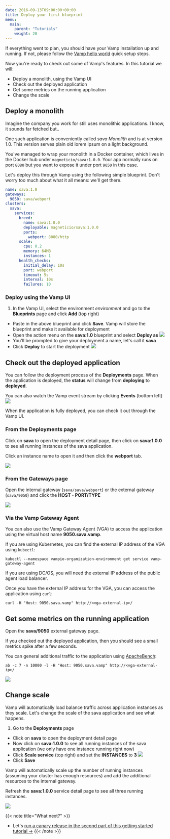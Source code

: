 ```yaml
---
date: 2016-09-13T09:00:00+00:00
title: Deploy your first blueprint
menu:
  main:
    parent: "Tutorials"
    weight: 20
---
```

If everything went to plan, you should have your Vamp installation up and running. If not, please follow the [Vamp hello world](/documentation/installation/hello-world) quick setup steps.

Now you're ready to check out some of Vamp's features. In this tutorial we will:  

* Deploy a monolith, using the Vamp UI
* Check out the deployed application  
* Get some metrics on the running application  
* Change the scale   

## Deploy a monolith

Imagine the company you work for still uses monolithic applications. I know, it sounds far fetched but..

One such application is conveniently called *sava Monolith* and is at version 1.0. This version serves plain old lorem ipsum on a light background.

You've managed to wrap your monolith in a Docker container, which lives in the Docker hub under `magneticio/sava:1.0.0`. Your app normally runs on port `8080` but you want to expose it under port `9050` in this case.

Let's deploy this through Vamp using the following simple blueprint. Don't worry too much about what it all means: we'll get there. 

```yaml
name: sava:1.0
gateways:
  9050: sava/webport
clusters:
  sava:
    services:
      breed:
        name: sava:1.0.0
        deployable: magneticio/sava:1.0.0
        ports:
          webport: 8080/http
      scale:
        cpu: 0.2       
        memory: 64MB
        instances: 1
      health_checks:
        initial_delay: 10s
        port: webport
        timeout: 5s
        interval: 10s
        failures: 10     
```

### Deploy using the Vamp UI

1. In the Vamp UI, select the environment *environment* and go to the **Blueprints** page and click **Add** (top right)
* Paste in the above blueprint and click **Save**. Vamp will store the blueprint and make it available for deployment 
* Open the action menu on the **sava:1.0** blueprint and select **Deploy as** 
  ![](/images/screens/v100/tut1/vampee-environment-blueprints-sava10-deployas.png)
* You'll be prompted to give your deployment a name, let's call it **sava**
* Click **Deploy** to start the deployment
  ![](/images/screens/v100/tut1/vampee-environment-deployments-sava.png)
  
## Check out the deployed application 

You can follow the deployment process of the **Deployments** page. When the application is deployed, the **status** will change from **deploying** to **deployed**.

You can also watch the Vamp event stream by clicking **Events** (bottom left)
![](/images/screens/v100/tut1/vampee-environment-deployments-sava-deployed-events.png)

When the application is fully deployed, you can check it out through the Vamp UI.

### From the Deployments page
Click on **sava** to open the deployment detail page, then click on **sava:1.0.0** to see all running instances of the sava application.

Click an instance name to open it and then click the **webport** tab.

![](/images/screens/v100/tut1/vampee-environment-deployments-sava-instance-mono10.png)

### From the Gateways page
Open the internal gateway (`sava/sava/webport`) or the external gateway (`sava/9050`) and click the **HOST - PORT/TYPE**

![](/images/screens/v100/tut1/vampee-environment-gateways-sava-internal-mono10.png)

### Via the Vamp Gateway Agent
You can also use the Vamp Gateway Agent (VGA) to access the application using the virtual host name **9050.sava.vamp**.

If you are using Kubernetes, you can find the external IP address of the VGA using `kubectl`:

```
kubectl --namespace vampio-organization-environment get service vamp-gateway-agent
```

If you are using DC/OS, you will need the external IP address of the public agent load balancer.
  
Once you have the external IP address for the VGA, you can access the application using `curl`:

```
curl -H "Host: 9050.sava.vamp" http://<vga-external-ip>/
```

## Get some metrics on the running application

Open the **sava/9050** external gateway page.

If you checked out the deployed application, then you should see a small metrics spike after a few seconds.

You can general additional traffic to the application using [ApacheBench](https://httpd.apache.org/docs/2.4/programs/ab.html):

```
ab -c 7 -n 10000 -l -H "Host: 9050.sava.vamp" http://<vga-external-ip>/
```

![](/images/screens/v100/tut1/vampee-environment-gateways-sava-external.png)

## Change scale

Vamp will automatically load balance traffic across application instances as they scale. Let's change the scale of the sava application and see what happens. 

1. Go to the **Deployments** page 
* Click on **sava** to open the deployment detail page
* Now click on **sava:1.0.0** to see all running instances of the sava application (we only have one instance running right now)
* Click **Scale service** (top right) and set the **INSTANCES** to **3**
  ![](/images/screens/v100/tut1/vampee-environment-deployments-sava-instances-scale.png)
* Click **Save** 

Vamp will automatically scale up the number of running instances (assuming your cluster has enough resources) and add the additional resources to the internal gateway.

Refresh the **sava:1.0.0** service detail page to see all three running instances.

![](/images/screens/v100/tut1/vampee-environment-deployments-sava-instances-3.png)

{{< note title="What next?" >}}
* Let's [run a canary release in the second part of this getting started tutorial →](/documentation/tutorials/run-a-canary-release/)
{{< /note >}}

